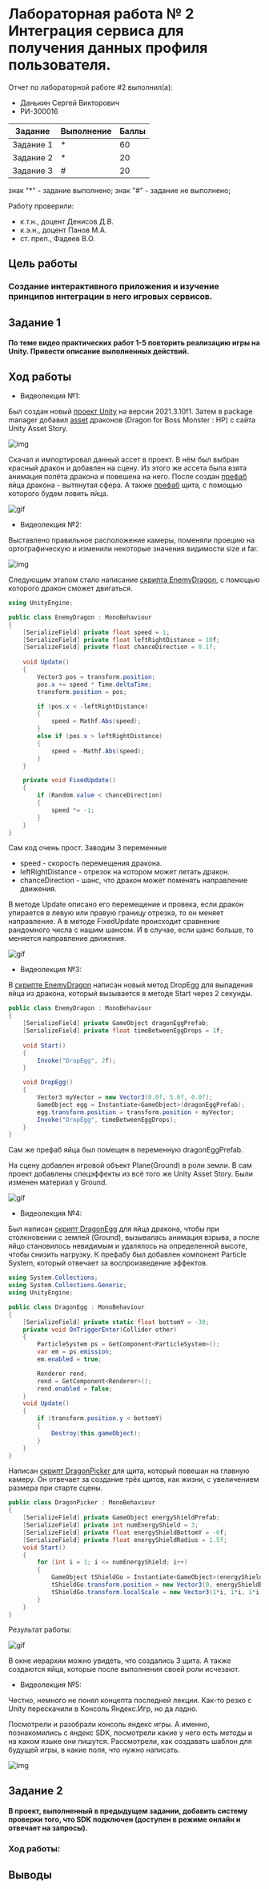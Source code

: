 # Лабораторная работа № 2 Интеграция сервиса для получения данных профиля пользователя.
Отчет по лабораторной работе #2 выполнил(а):
- Данькин Сергей Викторович
- РИ-300016

| Задание | Выполнение | Баллы |
| ------ | ------ | ------ |
| Задание 1 | * | 60 |
| Задание 2 | * | 20 |
| Задание 3 | # | 20 |

знак "*" - задание выполнено; знак "#" - задание не выполнено;

Работу проверили:
- к.т.н., доцент Денисов Д.В.
- к.э.н., доцент Панов М.А.
- ст. преп., Фадеев В.О.

## Цель работы
### Cоздание интерактивного приложения и изучение принципов интеграции в него игровых сервисов.

## Задание 1
#### По теме видео практических работ 1-5 повторить реализацию игры на Unity. Привести описание выполненных действий.

## Ход работы

- Видеолекция №1:

Был создан новый [проект Unity]() на версии 2021.3.10f1. Затем в package manager добавил [asset]() драконов (Dragon for Boss Monster : HP) с сайта Unity Asset Story.

![img](https://github.com/S1GARETA/UnityLab2/blob/main/Demo%20files/UnityStory1.jpg)

Скачал и импортировал данный ассет в проект. В нём был выбран красный дракон и добавлен на сцену. Из этого же ассета была взята анимация полёта дракона и повешена на него. После создан [префаб]() яйца дракона - вытянутая сфера. А также [префаб]() щита, с помощью которого будем ловить яйца.

![gif](https://github.com/S1GARETA/UnityLab2/blob/main/Demo%20files/Task1.gif)

- Видеолекция №2:

Выставлено правильное расположение камеры, поменяли проецию на ортографическую и изменили некоторые значения видимости size и far.

![img](https://github.com/S1GARETA/UnityLab2/blob/main/Demo%20files/Camera.jpg)

Следующим этапом стало написание [скрипта EnemyDragon](), с помощью которого дракон сможет двигаться.

```cs
using UnityEngine;

public class EnemyDragon : MonoBehaviour
{
    [SerializeField] private float speed = 1;
    [SerializeField] private float leftRightDistance = 10f;
    [SerializeField] private float chanceDirection = 0.1f;
    
    void Update()
    {
        Vector3 pos = transform.position;
        pos.x += speed * Time.deltaTime;
        transform.position = pos;

        if (pos.x < -leftRightDistance)
        {
            speed = Mathf.Abs(speed);
        }
        else if (pos.x > leftRightDistance)
        {
            speed = -Mathf.Abs(speed);
        }
    }

    private void FixedUpdate()
    {
        if (Random.value < chanceDirection)
        {
            speed *= -1;
        }
    }
}
```
Сам код очень прост. Заводим 3 переменные

- speed - скорость перемещения дракона.
- leftRightDistance - отрезок на котором может летать дракон.
- chanceDirection - шанс, что дракон может поменять направление движения.

В методе Update описано его перемещение и провека, если дракон упирается в левую или правую границу отрезка, то он меняет направление. А в методе FixedUpdate происходит сравнение рандомного числа с нашим шансом. И в случае, если шанс больше, то меняется направление движения.

![gif](https://github.com/S1GARETA/UnityLab2/blob/main/Demo%20files/Task2.gif)

- Видеолекция №3:

В [скрипте EnemyDragon]() написан новый метод DropEgg для выпадения яйца из дракона, который вызывается в методе Start через 2 секунды.

```cs
public class EnemyDragon : MonoBehaviour
{
    [SerializeField] private GameObject dragonEggPrefab;
    [SerializeField] private float timeBetweenEggDrops = 1f;
    
    void Start()
    {
        Invoke("DropEgg", 2f);
    }

    void DropEgg()
    {
        Vector3 myVector = new Vector3(0.0f, 5.0f, 0.0f);
        GameObject egg = Instantiate<GameObject>(dragonEggPrefab);
        egg.transform.position = transform.position + myVector;
        Invoke("DropEgg", timeBetweenEggDrops);
    }
}
```
Сам же префаб яйца был помещен в переменную dragonEggPrefab.

На сцену добавлен игровой объект Plane(Ground) в роли земли. В сам проект добавлены спецэффекты из всё того же Unity Asset Story. Были изменен материал у Ground.

![gif](https://github.com/S1GARETA/UnityLab2/blob/main/Demo%20files/Task3.gif)

- Видеолекция №4:

Был написан [скрипт DragonEgg]() для яйца дракона, чтобы при столкновении с землей (Ground), вызывалась анимация взрыва, а после яйцо становилось невидимым и удалялось на определенной высоте, чтобы снизить нагрузку. К префабу был добавлен компонент Particle System, который отвечает за воспроизведение эффектов.
```cs
using System.Collections;
using System.Collections.Generic;
using UnityEngine;

public class DragonEgg : MonoBehaviour
{
    [SerializeField] private static float bottomY = -30;
    private void OnTriggerEnter(Collider other)
    {
        ParticleSystem ps = GetComponent<ParticleSystem>();
        var em = ps.emission;
        em.enabled = true;

        Renderer rend;
        rend = GetComponent<Renderer>();
        rend.enabled = false;    
    }
    void Update()
    {
        if (transform.position.y < bottomY)
        {
            Destroy(this.gameObject);
        }
    }
}
```

Написан [скрипт DragonPicker]() для щита, который повешан на главную камеру. Он отвечает за создание трёх щитов, как жизни, с увеличением размера при старте сцены.

```cs
public class DragonPicker : MonoBehaviour
{
    [SerializeField] private GameObject energyShieldPrefab;
    [SerializeField] private int numEnergyShield = 3;
    [SerializeField] private float energyShieldBottomY = -6f;
    [SerializeField] private float energyShieldRadius = 1.5f;
    void Start()
    {
        for (int i = 1; i <= numEnergyShield; i++)
        {
            GameObject tShieldGo = Instantiate<GameObject>(energyShieldPrefab);
            tShieldGo.transform.position = new Vector3(0, energyShieldBottomY, 0);
            tShieldGo.transform.localScale = new Vector3(1*i, 1*i, 1*i);
        }
    }
}
```
Результат работы:

![gif](https://github.com/S1GARETA/UnityLab2/blob/main/Demo%20files/Task4.gif)

В окне иерархии можно увидеть, что создались 3 щита. А также создаются яйца, которые после выполнения своей роли исчезают.

- Видеолекция №5:

Честно, немного не понял концепта последней лекции. Как-то резко с Unity перескачили в Консоль Яндекс.Игр, но да ладно.

Посмотрели и разобрали консоль яндекс игры. А именно, познакомились с яндекс SDK, посмотрели какие у него есть методы и на каком языке они пишутся. Рассмотрели, как создавать шаблон для будущей игры, в какие поля, что нужно написать.

![img]()

## Задание 2
#### В проект, выполненный в предыдущем задании, добавить систему проверки того, что SDK подключен (доступен в режиме онлайн и отвечает на запросы).

### Ход работы:



## Выводы
